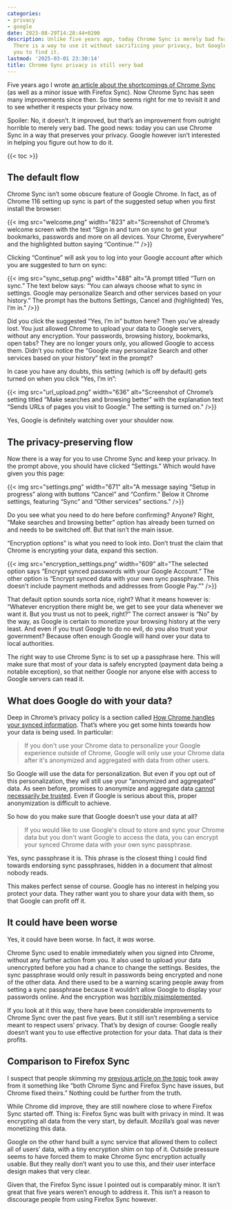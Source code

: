 ```yaml
---
categories:
- privacy
- google
date: 2023-08-29T14:28:44+0200
description: Unlike five years ago, today Chrome Sync is merely bad for your privacy.
  There is a way to use it without sacrificing your privacy, but Google doesn’t want
  you to find it.
lastmod: '2025-03-01 23:30:14'
title: Chrome Sync privacy is still very bad
---
```


Five years ago I wrote [an article about the shortcomings of Chrome Sync](/2018/03/13/can-chrome-sync-or-firefox-sync-be-trusted-with-sensitive-data/) (as well as a minor issue with Firefox Sync). Now Chrome Sync has seen many improvements since then. So time seems right for me to revisit it and to see whether it respects your privacy now.

Spoiler: No, it doesn’t. It improved, but that’s an improvement from outright horrible to merely very bad. The good news: today you can use Chrome Sync in a way that preserves your privacy. Google however isn’t interested in helping you figure out how to do it.

{{< toc >}}

## The default flow

Chrome Sync isn’t some obscure feature of Google Chrome. In fact, as of Chrome 116 setting up sync is part of the suggested setup when you first install the browser:

{{< img src="welcome.png" width="823" alt="Screenshot of Chrome’s welcome screen with the text “Sign in and turn on sync to get your bookmarks, passwords and more on all devices. Your Chrome, Everywhere” and the highlighted button saying “Continue.”" />}}

Clicking “Continue” will ask you to log into your Google account after which you are suggested to turn on sync:

{{< img src="sync_setup.png" width="488" alt="A prompt titled “Turn on sync.” The text below says: “You can always choose what to sync in settings. Google may personalize Search and other services based on your history.” The prompt has the buttons Settings, Cancel and (highlighted) Yes, I’m in." />}}

Did you click the suggested “Yes, I’m in” button here? Then you’ve already lost. You just allowed Chrome to upload your data to Google servers, without any encryption. Your passwords, browsing history, bookmarks, open tabs? They are no longer yours only, you allowed Google to access them. Didn’t you notice the “Google may personalize Search and other services based on your history” text in the prompt?

In case you have any doubts, this setting (which is off by default) gets turned on when you click “Yes, I’m in”:

{{< img src="url_upload.png" width="636" alt="Screenshot of Chrome’s setting titled “Make searches and browsing better” with the explanation text “Sends URLs of pages you visit to Google.” The setting is turned on." />}}

Yes, Google is definitely watching over your shoulder now.

## The privacy-preserving flow

Now there is a way for you to use Chrome Sync and keep your privacy. In the prompt above, you should have clicked “Settings.” Which would have given you this page:

{{< img src="settings.png" width="671" alt="A message saying “Setup in progress” along with buttons “Cancel” and “Confirm.” Below it Chrome settings, featuring “Sync” and “Other services” sections." />}}

Do you see what you need to do here before confirming? Anyone? Right, “Make searches and browsing better” option has already been turned on and needs to be switched off. But that isn’t the main issue.

“Encryption options” is what you need to look into. Don’t trust the claim that Chrome is encrypting your data, expand this section.

{{< img src="encryption_settings.png" width="609" alt="The selected option says “Encrypt synced passwords with your Google Account.” The other option is “Encrypt synced data with your own sync passphrase. This doesn't include payment methods and addresses from Google Pay.”" />}}

That default option sounds sorta nice, right? What it means however is: “Whatever encryption there might be, we get to see your data whenever we want it. But you trust us not to peek, right?” The correct answer is “No” by the way, as Google is certain to monetize your browsing history at the very least. And even if you trust Google to do no evil, do you also trust your government? Because often enough Google will hand over your data to local authorities.

The right way to use Chrome Sync is to set up a passphrase here. This will make sure that most of your data is safely encrypted (payment data being a notable exception), so that neither Google nor anyone else with access to Google servers can read it.

## What does Google do with your data?

Deep in Chrome’s privacy policy is a section called [How Chrome handles your synced information](https://www.google.com/chrome/privacy/#how-chrome-handles-your-signed-in-information). That’s where you get some hints towards how your data is being used. In particular:

> If you don't use your Chrome data to personalize your Google experience outside of Chrome, Google will only use your Chrome data after it's anonymized and aggregated with data from other users.

So Google will use the data for personalization. But even if you opt out of this personalization, they will still use your “anonymized and aggregated” data. As seen before, promises to anonymize and aggregate data [cannot necessarily be trusted](/2020/02/18/insights-from-avast/jumpshot-data-pitfalls-of-data-anonymization/). Even if Google is serious about this, proper anonymization is difficult to achieve.

So how do you make sure that Google doesn’t use your data at all?

> If you would like to use Google's cloud to store and sync your Chrome data but you don't want Google to access the data, you can encrypt your synced Chrome data with your own sync passphrase.

Yes, sync passphrase it is. This phrase is the closest thing I could find towards endorsing sync passphrases, hidden in a document that almost nobody reads.

This makes perfect sense of course. Google has no interest in helping you protect your data. They rather want you to share your data with them, so that Google can profit off it.

## It could have been worse

Yes, it could have been worse. In fact, it *was* worse.

Chrome Sync used to enable immediately when you signed into Chrome, without any further action from you. It also used to upload your data unencrypted before you had a chance to change the settings. Besides, the sync passphrase would only result in passwords being encrypted and none of the other data. And there used to be a warning scaring people away from setting a sync passphrase because it wouldn’t allow Google to display your passwords online. And the encryption was [horribly misimplemented](/2018/03/13/can-chrome-sync-or-firefox-sync-be-trusted-with-sensitive-data/#chrome-sync).

If you look at it this way, there have been considerable improvements to Chrome Sync over the past five years. But it still isn’t resembling a service meant to respect users’ privacy. That’s by design of course: Google really doesn’t want you to use effective protection for your data. That data is their profits.

## Comparison to Firefox Sync

I suspect that people skimming my [previous article on the topic](/2018/03/13/can-chrome-sync-or-firefox-sync-be-trusted-with-sensitive-data/) took away from it something like “both Chrome Sync and Firefox Sync have issues, but Chrome fixed theirs.” Nothing could be further from the truth.

While Chrome did improve, they are still nowhere close to where Firefox Sync started off. Thing is: Firefox Sync was built with privacy in mind. It was encrypting all data from the very start, by default. Mozilla’s goal was never monetizing this data.

Google on the other hand built a sync service that allowed them to collect all of users’ data, with a tiny encryption shim on top of it. Outside pressure seems to have forced them to make Chrome Sync encryption actually usable. But they really don’t want you to use this, and their user interface design makes that very clear.

Given that, the Firefox Sync issue I pointed out is comparably minor. It isn’t great that five years weren’t enough to address it. This isn’t a reason to discourage people from using Firefox Sync however.